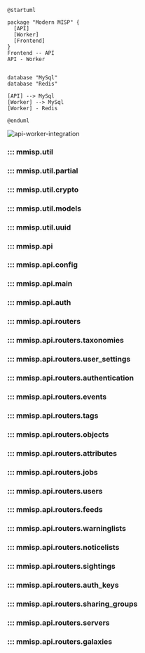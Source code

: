 
```puml
@startuml

package "Modern MISP" {
  [API]
  [Worker]
  [Frontend]
}
Frontend -- API
API - Worker


database "MySql"
database "Redis"

[API] --> MySql
[Worker] --> MySql
[Worker] - Redis

@enduml
```

![api-worker-integration](plantuml/out/api-worker-integration.svg)

<!---
### ::: mmisp.api.config
    options:
      show_source: false
--->

### ::: mmisp.util
### ::: mmisp.util.partial
### ::: mmisp.util.crypto
### ::: mmisp.util.models
### ::: mmisp.util.uuid
### ::: mmisp.api
### ::: mmisp.api.config
### ::: mmisp.api.main
### ::: mmisp.api.auth
### ::: mmisp.api.routers
### ::: mmisp.api.routers.taxonomies
### ::: mmisp.api.routers.user_settings
### ::: mmisp.api.routers.authentication
### ::: mmisp.api.routers.events
### ::: mmisp.api.routers.tags
### ::: mmisp.api.routers.objects
### ::: mmisp.api.routers.attributes
### ::: mmisp.api.routers.jobs
### ::: mmisp.api.routers.users
### ::: mmisp.api.routers.feeds
### ::: mmisp.api.routers.warninglists
### ::: mmisp.api.routers.noticelists
### ::: mmisp.api.routers.sightings
### ::: mmisp.api.routers.auth_keys
### ::: mmisp.api.routers.sharing_groups
### ::: mmisp.api.routers.servers
### ::: mmisp.api.routers.galaxies
